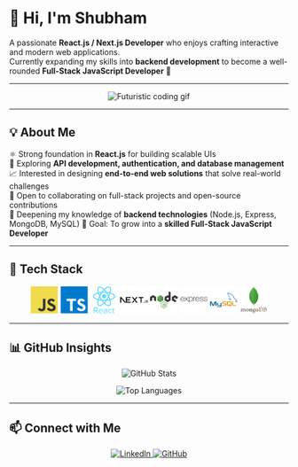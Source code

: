 # 👋 Hi, I'm Shubham

A passionate **React.js / Next.js Developer** who enjoys crafting interactive and modern web applications.  
Currently expanding my skills into **backend development** to become a well-rounded **Full-Stack JavaScript Developer** 🚀  

---

<!-- Coder GIF -->
<p align="center">
  <img src="https://i.giphy.com/media/v1.Y2lkPTc5MGI3NjExMHRtbXJtdnVjZ2x4MW9jdXNua2Q1dW5xZjkzN3AwYnRqaDY4N2lzeiZlcD12MV9naWZzX3NlYXJjaCZjdD1n/26tn33aiTi1jkl6H6/giphy.webp" width="600" height="300" alt="Futuristic coding gif"/>
</p>




---

## 💡 About Me

⚛️ Strong foundation in **React.js** for building scalable UIs  
🔗 Exploring **API development, authentication, and database management**  
📈 Interested in designing **end-to-end web solutions** that solve real-world challenges  
🤝 Open to collaborating on full-stack projects and open-source contributions  
🌱 Deepening my knowledge of **backend technologies** (Node.js, Express, MongoDB, MySQL)
🎯 Goal: To grow into a **skilled Full-Stack JavaScript Developer**  

---

## 🧰 Tech Stack
<p align="center">
  <img src="https://raw.githubusercontent.com/devicons/devicon/master/icons/javascript/javascript-original.svg" alt="JavaScript" width="50" height="50"/>
  <img src="https://raw.githubusercontent.com/devicons/devicon/master/icons/typescript/typescript-original.svg" alt="TypeScript" width="50" height="50"/>
  <img src="https://raw.githubusercontent.com/devicons/devicon/master/icons/react/react-original-wordmark.svg" alt="React" width="50" height="50"/>
  <img src="https://raw.githubusercontent.com/devicons/devicon/master/icons/nextjs/nextjs-original-wordmark.svg" alt="Next.js" width="50" height="50"/>
  <img src="https://raw.githubusercontent.com/devicons/devicon/master/icons/nodejs/nodejs-original-wordmark.svg" alt="Node.js" width="50" height="50"/>
  <img src="https://raw.githubusercontent.com/devicons/devicon/master/icons/express/express-original-wordmark.svg" alt="Express" width="50" height="50"/>
  <img src="https://raw.githubusercontent.com/devicons/devicon/master/icons/mysql/mysql-original-wordmark.svg" alt="MySQL" width="50" height="50"/>
  <img src="https://raw.githubusercontent.com/devicons/devicon/master/icons/mongodb/mongodb-original-wordmark.svg" alt="MongoDB" width="50" height="50"/>
</p>

---

## 📊 GitHub Insights
<p align="center">
  <img src="https://github-readme-stats.vercel.app/api?username=0shubhamit&show_icons=true&theme=radical" alt="GitHub Stats"/>
</p>
<p align="center">
  <img src="https://github-readme-stats.vercel.app/api/top-langs/?username=0shubhamit&layout=compact&theme=radical" alt="Top Languages"/>
</p>

---

## 📫 Connect with Me
<p align="center">
  <a href="https://www.linkedin.com/in/shubham-singh-5b9521330" target="_blank">
    <img src="https://img.shields.io/badge/LinkedIn-0A66C2?style=for-the-badge&logo=linkedin&logoColor=white" alt="LinkedIn"/>
  </a>
  <a href="https://github.com/0shubhamit" target="_blank">
    <img src="https://img.shields.io/badge/GitHub-181717?style=for-the-badge&logo=github&logoColor=white" alt="GitHub"/>
  </a>
</p>
